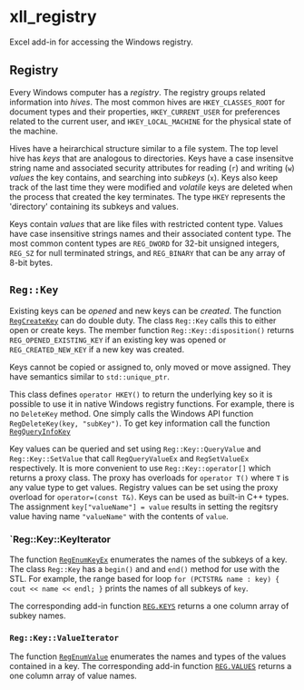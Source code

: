# xll_registry

Excel add-in for accessing the Windows registry.

## Registry

Every Windows computer has a _registry_. The registry groups related information into _hives_.
The most common hives are `HKEY_CLASSES_ROOT` for document types and their properties,
`HKEY_CURRENT_USER` for preferences related to the current user, and `HKEY_LOCAL_MACHINE` for
the physical state of the machine.

Hives have a heirarchical structure similar to a file system. The top level hive has _keys_
that are analogous to directories. 
Keys have a case insensitve string name and associated security
attributes for reading (`r`) and writing (`w`) _values_ the key contains, and searching into _subkeys_ (`x`).
Keys also keep track of the last time they were modified and _volatile_ keys are deleted when the process that created the key terminates.
The type `HKEY` represents the 'directory' containing its subkeys and values. 

Keys contain _values_ that are like files with restricted content type. 
Values have case insensitive strings names and their associated content type.
The most common content types are `REG_DWORD` for 32-bit unsigned integers, 
`REG_SZ` for null terminated strings, and `REG_BINARY` that can be any array of 8-bit bytes.

## `Reg::Key`

Existing keys can be _opened_ and new keys can be _created_. The function
[`RegCreateKey`](https://docs.microsoft.com/en-us/windows/win32/api/winreg/nf-winreg-regcreatekeyexw)
can do double duty. The class `Reg::Key` calls this to either open or create keys.
The member function `Reg::Key::disposition()` returns
`REG_OPENED_EXISTING_KEY` if an existing key was opened or `REG_CREATED_NEW_KEY` 
if a new key was created.

Keys cannot be copied or assigned to, only moved or move assigned. They have semantics
similar to `std::unique_ptr`.

This class defines `operator HKEY()` to return the underlying key so it is possible to
use it in native Windows registry functions. For example, there is no `DeleteKey`
method. One simply calls the Windows API function `RegDeleteKey(key, "subKey")`.
To get key information call the function 
[`RegQueryInfoKey`](https://docs.microsoft.com/en-us/windows/win32/api/winreg/nf-winreg-regqueryinfokeyw)

Key values can be queried and set using `Reg::Key::QueryValue` and `Reg::Key::SetValue`
that call `RegQueryValueEx` and `RegSetValueEx` respectively. It is more convenient
to use `Reg::Key::operator[]` which returns a proxy class. The proxy has overloads for `operator T()`
where `T` is any value type to get values. Registry values can be set using the proxy overload
for `operator=(const T&)`. Keys can be used as built-in C++ types. 
The assignment `key["valueName"] = value` results in setting 
the regitsry value having name `"valueName"` with the contents of `value`.

### `Reg::Key::KeyIterator

The function [`RegEnumKeyEx`](https://docs.microsoft.com/en-us/windows/win32/api/winreg/nf-winreg-regenumkeyexw)
enumerates the names of the subkeys of a key. The class `Reg::Key` has a `begin()` and and `end()` method
for use with the STL. For example, the range based for loop
`for (PCTSTR& name : key) { cout << name << endl; }` prints
the names of all subkeys of `key`.

The corresponding add-in function [`REG.KEYS`](???) returns a one column array of subkey names.

### `Reg::Key::ValueIterator`

The function [`RegEnumValue`](https://docs.microsoft.com/en-us/windows/win32/api/winreg/nf-winreg-regenumvaluew)
enumerates the names and types of the values contained in a key.
The corresponding add-in function [`REG.VALUES`](???) returns a one column array of value names.
